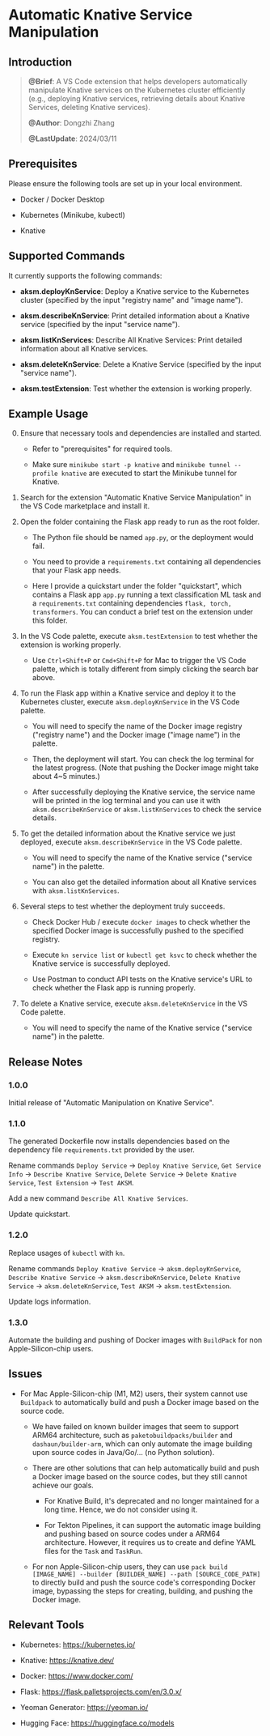 # Automatic Knative Service Manipulation

## Introduction

>**@Brief**: A VS Code extension that helps developers automatically manipulate Knative services on the Kubernetes cluster efficiently (e.g., deploying Knative services, retrieving details about Knative Services, deleting Knative services). 
>
>**@Author**: Dongzhi Zhang
>
>**@LastUpdate**: 2024/03/11

## Prerequisites

Please ensure the following tools are set up in your local environment.

- Docker / Docker Desktop

- Kubernetes (Minikube, kubectl)

- Knative

## Supported Commands

It currently supports the following commands:
 
 - **aksm.deployKnService**: Deploy a Knative service to the Kubernetes cluster (specified by the input "registry name" and "image name").

 - **aksm.describeKnService**: Print detailed information about a Knative service (specified by the input "service name").
 
- **aksm.listKnServices**: Describe All Knative Services: Print detailed information about all Knative services.

 - **aksm.deleteKnService**: Delete a Knative Service (specified by the input "service name").
 
 - **aksm.testExtension**: Test whether the extension is working properly.

## Example Usage

0. Ensure that necessary tools and dependencies are installed and started.

    - Refer to "prerequisites" for required tools. 

    - Make sure `minikube start -p knative` and `minikube tunnel --profile knative` are executed to start the Minikube tunnel for Knative. 

1. Search for the extension "Automatic Knative Service Manipulation" in the VS Code marketplace and install it.

2. Open the folder containing the Flask app ready to run as the root folder.

    - The Python file should be named `app.py`, or the deployment would fail.

    - You need to provide a `requirements.txt` containing all dependencies that your Flask app needs.
    
    - Here I provide a quickstart under the folder "quickstart", which contains a Flask app `app.py` running a text classification ML task and a `requirements.txt` containing dependencies `flask, torch, transformers`. You can conduct a brief test on the extension under this folder.

3. In the VS Code palette, execute `aksm.testExtension` to test whether the extension is working properly.

    - Use `Ctrl+Shift+P` or `Cmd+Shift+P` for Mac to trigger the VS Code palette, which is totally different from simply clicking the search bar above.

4. To run the Flask app within a Knative service and deploy it to the Kubernetes cluster, execute `aksm.deployKnService` in the VS Code palette. 

    - You will need to specify the name of the Docker image registry ("registry name") and the Docker image ("image name") in the palette.

    - Then, the deployment will start. You can check the log terminal for the latest progress. (Note that pushing the Docker image might take about 4~5 minutes.)

    - After successfully deploying the Knative service, the service name will be printed in the log terminal and you can use it with `aksm.describeKnService` or `aksm.listKnServices` to check the service details. 

5. To get the detailed information about the Knative service we just deployed, execute `aksm.describeKnService` in the VS Code palette.

    - You will need to specify the name of the Knative service ("service name") in the palette.

    - You can also get the detailed information about all Knative services with `aksm.listKnServices`.

6. Several steps to test whether the deployment truly succeeds.

    - Check Docker Hub / execute `docker images` to check whether the specified Docker image is successfully pushed to the specified registry. 

    - Execute `kn service list` or `kubectl get ksvc` to check whether the Knative service is successfully deployed.

    - Use Postman to conduct API tests on the Knative service's URL to check whether the Flask app is running properly.   

7. To delete a Knative service, execute `aksm.deleteKnService` in the VS Code palette.

    - You will need to specify the name of the Knative service ("service name") in the palette.

## Release Notes

### 1.0.0

Initial release of "Automatic Manipulation on Knative Service". 

### 1.1.0

The generated Dockerfile now installs dependencies based on the dependency file `requirements.txt` provided by the user. 

Rename commands `Deploy Service` -> `Deploy Knative Service`, `Get Service Info` -> `Describe Knative Service`, `Delete Service` -> `Delete Knative Service`, `Test Extension` -> `Test AKSM`.

Add a new command `Describe All Knative Services`. 

Update quickstart.

### 1.2.0

Replace usages of `kubectl` with `kn`.

Rename commands `Deploy Knative Service` -> `aksm.deployKnService`, `Describe Knative Service` -> `aksm.describeKnService`, `Delete Knative Service` -> `aksm.deleteKnService`, `Test AKSM` -> `aksm.testExtension`.

Update logs information.

### 1.3.0

Automate the building and pushing of Docker images with `BuildPack` for non Apple-Silicon-chip users.

## Issues

- For Mac Apple-Silicon-chip (M1, M2) users, their system cannot use `Buildpack` to automatically build and push a Docker image based on the source code.

    - We have failed on known builder images that seem to support ARM64 architecture, such as `paketobuildpacks/builder` and `dashaun/builder-arm`, which can only automate the image building upon source codes in Java/Go/... (no Python solution). 

    - There are other solutions that can help automatically build and push a Docker image based on the source codes, but they still cannot achieve our goals.

        - For Knative Build, it's deprecated and no longer maintained for a long time. Hence, we do not consider using it.

        - For Tekton Pipelines, it can support the automatic image building and pushing based on source codes under a ARM64 architecture. However, it requires us to create and define YAML files for the `Task` and `TaskRun`. 

    - For non Apple-Silicon-chip users, they can use `pack build [IMAGE_NAME] --builder [BUILDER_NAME] --path [SOURCE_CODE_PATH]` to directly build and push the source code's corresponding Docker image, bypassing the steps for creating, building, and pushing the Docker image.

## Relevant Tools

- Kubernetes: https://kubernetes.io/

- Knative: https://knative.dev/

- Docker: https://www.docker.com/

- Flask: https://flask.palletsprojects.com/en/3.0.x/

- Yeoman Generator: https://yeoman.io/

- Hugging Face: https://huggingface.co/models